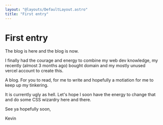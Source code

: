 ```yaml
---
layout: "@layouts/DefaultLayout.astro"
title: "First entry"
---
```


# First entry

The blog is here and the blog is now.

I finally had the courage and energy to combine my web dev knowledge, my recently (almost 3 months ago) bought domain and my mostly unused vercel account to create this.

A blog. For you to read, for me to write and hopefully a motiation for me to keep up my tinkering.

It is currently ugly as hell. Let's hope I soon have the energy to change that and do some CSS wizardry here and there.

See ya hopefully soon,

Kevin
